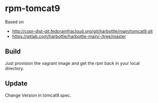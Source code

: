 rpm-tomcat9
===========

Based on 
- http://copr-dist-git.fedorainfracloud.org/git/harbottle/main/tomcat9.git
- https://gitlab.com/harbottle/harbottle-main/-/tree/master

Build
-----

Just provision the vagrant image and get the rpm back in your local directory.

Update
------

Change Version in tomcat9.spec.
